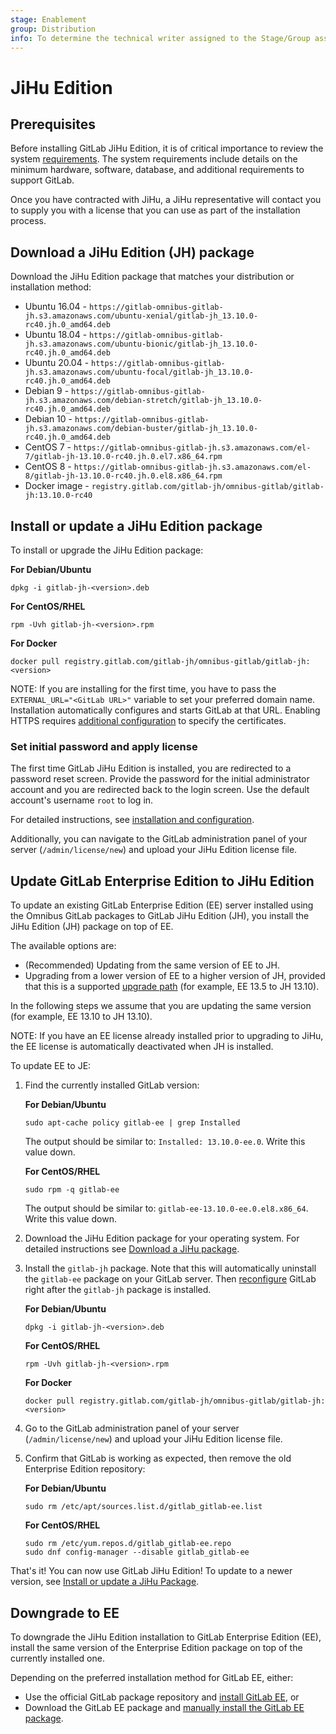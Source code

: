 ```yaml
---
stage: Enablement
group: Distribution
info: To determine the technical writer assigned to the Stage/Group associated with this page, see https://about.gitlab.com/handbook/engineering/ux/technical-writing/#designated-technical-writers
---
```


# JiHu Edition

## Prerequisites

Before installing GitLab JiHu Edition, it is of critical importance to review the system [requirements](https://docs.gitlab.com/ee/install/requirements.html). The system requirements include details on the minimum hardware, software, database, and additional requirements to support GitLab.

Once you have contracted with JiHu, a JiHu representative will contact you to supply you with a license
that you can use as part of the installation process.

## Download a JiHu Edition (JH) package

Download the JiHu Edition package that matches your distribution or installation method:

- Ubuntu 16.04 - `https://gitlab-omnibus-gitlab-jh.s3.amazonaws.com/ubuntu-xenial/gitlab-jh_13.10.0-rc40.jh.0_amd64.deb`
- Ubuntu 18.04 - `https://gitlab-omnibus-gitlab-jh.s3.amazonaws.com/ubuntu-bionic/gitlab-jh_13.10.0-rc40.jh.0_amd64.deb`
- Ubuntu 20.04 - `https://gitlab-omnibus-gitlab-jh.s3.amazonaws.com/ubuntu-focal/gitlab-jh_13.10.0-rc40.jh.0_amd64.deb`
- Debian 9 - `https://gitlab-omnibus-gitlab-jh.s3.amazonaws.com/debian-stretch/gitlab-jh_13.10.0-rc40.jh.0_amd64.deb`
- Debian 10 - `https://gitlab-omnibus-gitlab-jh.s3.amazonaws.com/debian-buster/gitlab-jh_13.10.0-rc40.jh.0_amd64.deb`
- CentOS 7 - `https://gitlab-omnibus-gitlab-jh.s3.amazonaws.com/el-7/gitlab-jh-13.10.0-rc40.jh.0.el7.x86_64.rpm`
- CentOS 8 - `https://gitlab-omnibus-gitlab-jh.s3.amazonaws.com/el-8/gitlab-jh-13.10.0-rc40.jh.0.el8.x86_64.rpm`
- Docker image - `registry.gitlab.com/gitlab-jh/omnibus-gitlab/gitlab-jh:13.10.0-rc40`

## Install or update a JiHu Edition package

To install or upgrade the JiHu Edition package:

**For Debian/Ubuntu**

```shell
dpkg -i gitlab-jh-<version>.deb
```

**For CentOS/RHEL**

```shell
rpm -Uvh gitlab-jh-<version>.rpm
```

**For Docker**

```shell
docker pull registry.gitlab.com/gitlab-jh/omnibus-gitlab/gitlab-jh:<version>
```

NOTE:
If you are installing for the first time, you have to pass the
`EXTERNAL_URL="<GitLab URL>"` variable to set your preferred domain name. Installation
automatically configures and starts GitLab at that URL. Enabling HTTPS requires
[additional configuration](settings/nginx.md#enable-https) to specify the certificates.

### Set initial password and apply license

The first time GitLab JiHu Edition is installed, you are redirected to a password reset screen. Provide
the password for the initial administrator account and you are redirected
back to the login screen. Use the default account's username `root` to log in.

For detailed instructions, see [installation and configuration](installation/index.md#installation-and-configuration).

Additionally, you can navigate to the GitLab administration panel of your server (`/admin/license/new`) and
upload your JiHu Edition license file.

## Update GitLab Enterprise Edition to JiHu Edition

To update an existing GitLab Enterprise Edition (EE) server installed using the Omnibus GitLab
packages to GitLab JiHu Edition (JH), you install the JiHu Edition (JH)
package on top of EE.

The available options are:

- (Recommended) Updating from the same version of EE to JH.
- Upgrading from a lower version of EE to a higher version of JH, provided that this is a supported [upgrade path](https://docs.gitlab.com/ee/update/index.html#upgrade-paths) (for example, EE 13.5 to JH 13.10).

In the following steps we assume that
you are updating the same version (for example, EE 13.10 to JH 13.10).

NOTE:
If you have an EE license already installed prior to upgrading to JiHu, the EE license is
automatically deactivated when JH is installed.

To update EE to JE:

1. Find the currently installed GitLab version:

   **For Debian/Ubuntu**

   ```shell
   sudo apt-cache policy gitlab-ee | grep Installed
   ```

   The output should be similar to: `Installed: 13.10.0-ee.0`. Write this value down.

   **For CentOS/RHEL**

   ```shell
   sudo rpm -q gitlab-ee
   ```

   The output should be similar to: `gitlab-ee-13.10.0-ee.0.el8.x86_64`. Write this value down.

1. Download the JiHu Edition package for your operating system. For detailed instructions see [Download a JiHu package](#download-a-jihu-edition-jh-package).

1. Install the `gitlab-jh` package. Note that this will automatically
   uninstall the `gitlab-ee` package on your GitLab server. Then [reconfigure](https://docs.gitlab.com/ee/administration/restart_gitlab.html#omnibus-gitlab-reconfigure)
   GitLab right after the `gitlab-jh` package is installed.

   **For Debian/Ubuntu**

   ```shell
   dpkg -i gitlab-jh-<version>.deb
   ```

   **For CentOS/RHEL**

   ```shell
   rpm -Uvh gitlab-jh-<version>.rpm
   ```

   **For Docker**

   ```shell
   docker pull registry.gitlab.com/gitlab-jh/omnibus-gitlab/gitlab-jh:<version>
   ```

1. Go to the GitLab administration panel of your server (`/admin/license/new`) and
   upload your JiHu Edition license file.

1. Confirm that GitLab is working as expected, then remove the old
   Enterprise Edition repository:

   **For Debian/Ubuntu**

   ```shell
   sudo rm /etc/apt/sources.list.d/gitlab_gitlab-ee.list
   ```

   **For CentOS/RHEL**

   ```shell
   sudo rm /etc/yum.repos.d/gitlab_gitlab-ee.repo
   sudo dnf config-manager --disable gitlab_gitlab-ee
   ```

That's it! You can now use GitLab JiHu Edition! To update to a newer
version, see [Install or update a JiHu Package](#install-or-update-a-jihu-edition-package).

## Downgrade to EE

To downgrade the JiHu Edition installation to GitLab Enterprise Edition (EE), install the same version of the Enterprise Edition package on top of the currently installed one.

Depending on the preferred installation method for GitLab EE, either:

- Use the official GitLab package repository and [install GitLab EE](https://about.gitlab.com/install/?version=ee), or
- Download the GitLab EE package and [manually install the GitLab EE 
package](manual_install.html).
